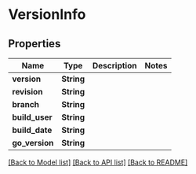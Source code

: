 # VersionInfo

## Properties

Name | Type | Description | Notes
------------ | ------------- | ------------- | -------------
**version** | **String** |  | 
**revision** | **String** |  | 
**branch** | **String** |  | 
**build_user** | **String** |  | 
**build_date** | **String** |  | 
**go_version** | **String** |  | 

[[Back to Model list]](../README.md#documentation-for-models) [[Back to API list]](../README.md#documentation-for-api-endpoints) [[Back to README]](../README.md)


